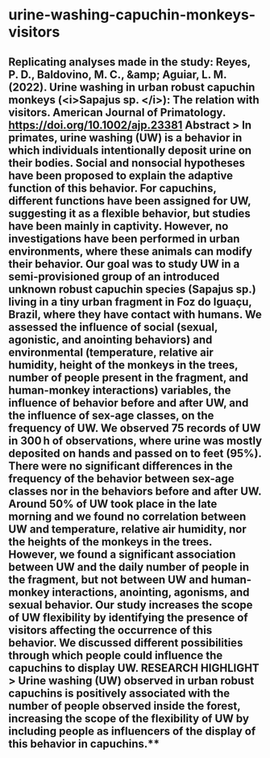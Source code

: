 # urine-washing-capuchin-monkeys-visitors
## Replicating analyses made in the study:  Reyes, P. D., Baldovino, M. C., &amp;amp; Aguiar, L. M. (2022). Urine washing in urban robust capuchin monkeys (&lt;i>Sapajus sp. &lt;/i>): The relation with visitors. American Journal of Primatology. https://doi.org/10.1002/ajp.23381   **Abstract**  > In primates, urine washing (UW) is a behavior in which individuals intentionally deposit urine on their bodies. Social and nonsocial hypotheses have been proposed to explain the adaptive function of this behavior. For capuchins, different functions have been assigned for UW, suggesting it as a flexible behavior, but studies have been mainly in captivity. However, no investigations have been performed in urban environments, where these animals can modify their behavior. Our goal was to study UW in a semi-provisioned group of an introduced unknown robust capuchin species (Sapajus sp.) living in a tiny urban fragment in Foz do Iguaçu, Brazil, where they have contact with humans. We assessed the influence of social (sexual, agonistic, and anointing behaviors) and environmental (temperature, relative air humidity, height of the monkeys in the trees, number of people present in the fragment, and human-monkey interactions) variables, the influence of behavior before and after UW, and the influence of sex-age classes, on the frequency of UW. We observed 75 records of UW in 300 h of observations, where urine was mostly deposited on hands and passed on to feet (95%). There were no significant differences in the frequency of the behavior between sex-age classes nor in the behaviors before and after UW. Around 50% of UW took place in the late morning and we found no correlation between UW and temperature, relative air humidity, nor the heights of the monkeys in the trees. However, we found a significant association between UW and the daily number of people in the fragment, but not between UW and human-monkey interactions, anointing, agonisms, and sexual behavior. Our study increases the scope of UW flexibility by identifying the presence of visitors affecting the occurrence of this behavior. We discussed different possibilities through which people could influence the capuchins to display UW.  **RESEARCH HIGHLIGHT**  > Urine washing (UW) observed in urban robust capuchins is positively associated with the number of people observed inside the forest, increasing the scope of the flexibility of UW by including people as influencers of the display of this behavior in capuchins.**
